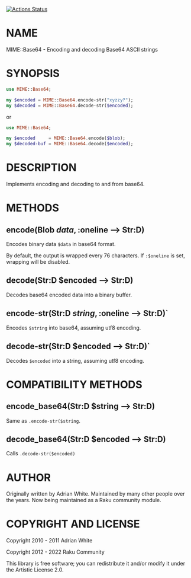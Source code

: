 [![Actions Status](https://github.com/raku-community-modules/MIME-Base64/workflows/test/badge.svg)](https://github.com/raku-community-modules/MIME-Base64/actions)

NAME
====

MIME::Base64 - Encoding and decoding Base64 ASCII strings

SYNOPSIS
========

```raku
use MIME::Base64;

my $encoded = MIME::Base64.encode-str("xyzzy‽");
my $decoded = MIME::Base64.decode-str($encoded);
```

or

```raku
use MIME::Base64;

my $encoded     = MIME::Base64.encode($blob);
my $decoded-buf = MIME::Base64.decode($encoded);
```

DESCRIPTION
===========

Implements encoding and decoding to and from base64.

METHODS
=======

encode(Blob $data, :$oneline --> Str:D)
---------------------------------------

Encodeѕ binary data `$data` in base64 format.

By default, the output is wrapped every 76 characters. If `:$oneline` is set, wrapping will be disabled.

decode(Str:D $encoded --> Str:D)
--------------------------------

Decodes base64 encoded data into a binary buffer.

encode-str(Str:D $string, :$oneline --> Str:D)`
-----------------------------------------------

Encodes `$string` into base64, assuming utf8 encoding.

decode-str(Str:D $encoded --> Str:D)`
-------------------------------------

Decodes `$encoded` into a string, assuming utf8 encoding.

COMPATIBILITY METHODS
=====================

encode_base64(Str:D $string --> Str:D)
--------------------------------------

Same as `.encode-str($string`.

decode_base64(Str:D $encoded --> Str:D)
---------------------------------------

Calls `.decode-str($encoded)`

AUTHOR
======

Originally written by Adrian White. Maintained by many other people over the years. Now being maintained as a Raku community module.

COPYRIGHT AND LICENSE
=====================

Copyright 2010 - 2011 Adrian White

Copyright 2012 - 2022 Raku Community

This library is free software; you can redistribute it and/or modify it under the Artistic License 2.0.

